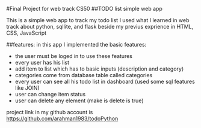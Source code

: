#Final Project for web track CS50
##TODO list simple web app

This is a simple web app to track my todo list
I used what I learned in web track about python, sqllite, and flask beside my previus exprience in HTML, CSS, JavaScript

##features:
in this app I implemented the basic features:
- the user must be loged in to use these features
- every user has his list
- add item to list which has to basic inputs (description and category)
- categories come from database table called categories
- every user can see all his todo list in dashboard (used some sql features like JOIN)
- user can change item status
- user can delete any element (make is delete is true)

project link in my github account is
https://github.com/arahman1983/todoPython


